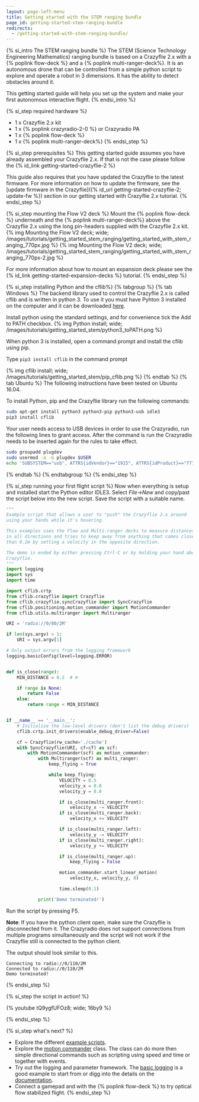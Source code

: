 ```yaml
---
layout: page-left-menu
title: Getting started with the STEM ranging bundle
page_id: getting-started-stem-ranging-bundle
redirects:
  - /getting-started-with-stem-ranging-bundle/
---
```


{% si_intro The STEM ranging bundle %}
The STEM (Science Technology Engineering Mathematics) ranging bundle is based on a Crazyflie 2.x with a {% poplink flow-deck %} and a {% poplink multi-ranger-deck%}.
It is an autonomous drone that can be controlled from a simple python script to explore and operate a robot in 3 dimensions.
It has the ability to detect obstacles around it.

This getting started guide will help you set up the system and make your first autonomous interactive flight.
{% endsi_intro %}

{% si_step required hardware %}
* 1 x Crazyflie 2.x kit
* 1 x {% poplink crazyradio-2-0 %} or Crazyradio PA
* 1 x {% poplink flow-deck %}
* 1 x {% poplink multi-ranger-deck%}
{% endsi_step %}

{% si_step prerequisites %}
This getting started guide assumes you have already assembled your Crazyflie 2.x. If that is not the case please follow the {% id_link getting-started-crazyflie-2 %}

This guide also requires that you have updated the Crazyflie to the latest firmware. For more information on how to update the firmware, see the [update firmware in the Crazyflie]({% id_url getting-started-crazyflie-2; update-fw %}) section in our getting started with Crazyflie 2.x tutorial.
{% endsi_step %}

{% si_step  mounting the Flow V2 deck %}
Mount the {% poplink flow-deck %} underneath and the {% poplink multi-ranger-deck%} above the Crazyflie 2.x using the long pin-headers supplied with the Crazyflie 2.x kit.
{% img Mounting the Flow V2 deck; wide; /images/tutorials/getting_started_stem_ranging/getting_started_with_stem_ranging_770px.jpg %}
{% img Mounting the Flow V2 deck; wide; /images/tutorials/getting_started_stem_ranging/getting_started_with_stem_ranging_770px-2.jpg %}

For more information about how to mount an expansion deck please see the {% id_link getting-started-expansion-decks %} tutorial.
{% endsi_step %}

{% si_step installing Python and the cflib%}
{% tabgroup %}
{% tab Windows %}
The backend library used to control the Crazyflie 2.x is called cflib and is written
in python 3. To use it you must have Pyhton 3 installed on the computer and it can
be downloaded [here](https://www.python.org).

Install python using the standard settings, and for convenience tick the Add to PATH checkbox.
{% img Python install; wide; /images/tutorials/getting_started_stem/python3_toPATH.png %}

When python 3 is installed, open a command prompt and install the cflib using pip.

Type ```pip3 install cflib``` in the command prompt

{% img cflib install; wide; /images/tutorials/getting_started_stem/pip_cflib.png %}
{% endtab %}
{% tab Ubuntu %}
The following instructions have been tested on Ubuntu 16.04.

To install Python, pip and the Crazyflie library run the following commands:

``` bash
sudo apt-get install python3 python3-pip python3-usb idle3
pip3 install cflib
```

Your user needs access to USB devices in order to use the Crazyradio, run the
following lines to grant access. After the command is run the Crazyradio needs
to be inserted again for the rules to take effect.

``` bash
sudo groupadd plugdev
sudo usermod -a -G plugdev $USER
echo 'SUBSYSTEM=="usb", ATTRS{idVendor}=="1915", ATTRS{idProduct}=="7777", MODE="0664", GROUP="plugdev"' | sudo tee /etc/udev/rules.d/99-crazyradio.rules
```

{% endtab %}
{% endtabgroup %}
{% endsi_step %}

{% si_step  running your first flight script %}
Now when everything is setup and installed start the Python editor IDLE3.
Select *File->New* and copy/past the script below into the new script. Save
the script with a suitable name.

``` python
"""
Example script that allows a user to "push" the Crazyflie 2.x around
using your hands while it's hovering.

This examples uses the Flow and Multi-ranger decks to measure distances
in all directions and tries to keep away from anything that comes closer
than 0.2m by setting a velocity in the opposite direction.

The demo is ended by either pressing Ctrl-C or by holding your hand above the
Crazyflie.
"""
import logging
import sys
import time

import cflib.crtp
from cflib.crazyflie import Crazyflie
from cflib.crazyflie.syncCrazyflie import SyncCrazyflie
from cflib.positioning.motion_commander import MotionCommander
from cflib.utils.multiranger import Multiranger

URI = 'radio://0/80/2M'

if len(sys.argv) > 1:
    URI = sys.argv[1]

# Only output errors from the logging framework
logging.basicConfig(level=logging.ERROR)


def is_close(range):
    MIN_DISTANCE = 0.2  # m

    if range is None:
        return False
    else:
        return range < MIN_DISTANCE


if __name__ == '__main__':
    # Initialize the low-level drivers (don't list the debug drivers)
    cflib.crtp.init_drivers(enable_debug_driver=False)

    cf = Crazyflie(rw_cache='./cache')
    with SyncCrazyflie(URI, cf=cf) as scf:
        with MotionCommander(scf) as motion_commander:
            with Multiranger(scf) as multi_ranger:
                keep_flying = True

                while keep_flying:
                    VELOCITY = 0.5
                    velocity_x = 0.0
                    velocity_y = 0.0

                    if is_close(multi_ranger.front):
                        velocity_x -= VELOCITY
                    if is_close(multi_ranger.back):
                        velocity_x += VELOCITY

                    if is_close(multi_ranger.left):
                        velocity_y -= VELOCITY
                    if is_close(multi_ranger.right):
                        velocity_y += VELOCITY

                    if is_close(multi_ranger.up):
                        keep_flying = False

                    motion_commander.start_linear_motion(
                        velocity_x, velocity_y, 0)

                    time.sleep(0.1)

            print('Demo terminated!')
```

Run the script by pressing F5.

**Note**: If you have the python client open, make sure the Crazyflie is disconnected from it.
The Crazyradio does not support connections from multiple programs simultaneously and
the script will not work if the Crazyflie still is connected to the python client.

The output should look similar to this.

```
Connecting to radio://0/110/2M
Connected to radio://0/110/2M
Demo terminated!
```

{% endsi_step %}

{% si_step the script in action! %}

{% youtube tQ9ygfUFOz8; wide; 16by9 %}

{% endsi_step %}

{% si_step what's next? %}
* Explore the different [example scripts](https://github.com/bitcraze/crazyflie-lib-python/blob/master/examples).
* Explore the [motion commander](https://github.com/bitcraze/crazyflie-lib-python/blob/master/cflib/positioning/motion_commander.py) class. The class can do more then simple directional commands such as scripting using speed and time or together with events.
* Try out the logging and parameter framework. The [basic logging](https://github.com/bitcraze/crazyflie-lib-python/blob/master/examples/basiclogSync.py) is a good example to start from or digg into the details on the [documentation](/documentation/repository/crazyflie-firmware/master/userguides/logparam/).
* Connect a gamepad and with the {% poplink flow-deck %} to try optical flow stabilized flight.
{% endsi_step %}
